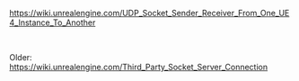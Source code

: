 <https://wiki.unrealengine.com/UDP_Socket_Sender_Receiver_From_One_UE4_Instance_To_Another>

 

Older: <https://wiki.unrealengine.com/Third_Party_Socket_Server_Connection>


